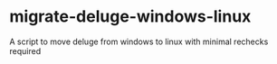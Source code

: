 # migrate-deluge-windows-linux
A script to move deluge from windows to linux with minimal rechecks required
